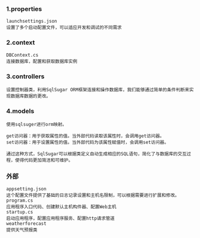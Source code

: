 ### 1.properties

```
launchsettings.json
设置了多个启动配置文件，可以适应开发和调试的不同需求
```



### 2.context

```
DBContext.cs
连接数据库，配置和获取数据库实例
```



### 3.controllers

```
设置控制器类，利用SqlSugar ORM框架连接和操作数据库，我们能够通过简单的条件判断来实现数据库数据的更改。
```

### 4.models

```
使用sqlsuger进行orm映射。

get访问器：用于获取属性的值。当外部代码读取该属性时，会调用get访问器。
set访问器：用于设置属性的值。当外部代码为该属性赋值时，会调用set访问器。

通过这种方式，SqlSugar可以根据类定义自动生成相应的SQL语句，简化了与数据库的交互过程，使得代码更加简洁和可维护。
```

### 外部

```
appsetting.json  
这个配置文件提供了基础的日志记录设置和主机名限制，可以根据需要进行扩展和修改。
program.cs 
应用程序入口代码、创建默认主机构件器、配置Web主机
startup.cs 
启动应用程序，配置应用程序服务、配置http请求管道
weatherforecast 
提供天气预报类
```

